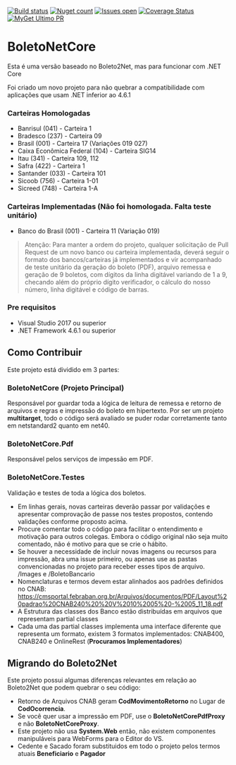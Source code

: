 ﻿[![Build status](https://ci.appveyor.com/api/projects/status/fv9cin5fmpaqri7o?svg=true)](https://ci.appveyor.com/project/carloscds/boletonetcore)
[![Nuget count](http://img.shields.io/nuget/v/BoletoNetCore.Net.svg)](http://www.nuget.org/packages/BoletoNetCore.Net/)
[![Issues open](https://img.shields.io/github/issues/BoletoNet/boletonetCore.svg)](https://huboard.com/BoletoNet/boletonetcore/)
[![Coverage Status](https://coveralls.io/repos/github/BoletoNet/boletonetcore/badge.svg?branch=master)](https://coveralls.io/github/BoletoNet/boletonetcore?branch=master)
[![MyGet Ultimo PR](https://img.shields.io/myget/boletonetcorebuild/v/boletonetcore.svg)](https://www.myget.org/gallery/boletonetcorebuild)

# BoletoNetCore
Esta é uma versão baseado no Boleto2Net, mas para funcionar com .NET Core

Foi criado um novo projeto para não quebrar a compatibilidade com aplicações que usam .NET inferior ao 4.6.1

### Carteiras Homologadas
* Banrisul (041) - Carteira 1
* Bradesco (237) - Carteira 09
* Brasil (001) - Carteira 17 (Variações 019 027)
* Caixa Econômica Federal (104) - Carteira SIG14
* Itau (341) - Carteira 109, 112
* Safra (422) - Carteira 1
* Santander (033) - Carteira 101
* Sicoob (756) - Carteira 1-01
* Sicreed (748) - Carteira 1-A

### Carteiras Implementadas (Não foi homologada. Falta teste unitário)
* Banco do Brasil (001) - Carteira 11 (Variação 019)

> Atenção: Para manter a ordem do projeto, qualquer solicitação de Pull Request de um novo banco ou carteira implementada, deverá seguir o formato dos bancos/carteiras já implementados e vir acompanhado de teste unitário da geração do boleto (PDF), arquivo remessa e geração de 9 boletos, com dígitos da linha digitável variando de 1 a 9, checando além do próprio dígito verificador, o cálculo do nosso número, linha digitável e código de barras.

### Pre requisitos
* Visual Studio 2017 ou superior
* .NET Framework 4.6.1 ou superior

## Como Contribuir

Este projeto está dividido em 3 partes: 

### BoletoNetCore (Projeto Principal)
Responsável por guardar toda a lógica de leitura de remessa e retorno de arquivos e regras e impressão do boleto em hipertexto. Por ser um projeto **multitarget**, todo o código será avaliado se puder rodar corretamente tanto em netstandard2 quanto em net40. 

### BoletoNetCore.Pdf
Responsável pelos serviços de  impessão em PDF. 

### BoletoNetCore.Testes
Validação e testes de toda a lógica dos boletos.

- Em linhas gerais, novas carteiras deverão passar por validações e apresentar comprovação de passe nos testes propostos, contendo validações conforme proposto acima.
- Procure comentar todo o código para facilitar o entendimento e motivação para outros colegas. Embora o código original não seja muito comentado, não é motivo para que se crie o hábito. 
- Se houver a necessidade de incluir novas imagens ou recursos para impressão, abra uma issue primeiro, ou apenas use as pastas convencionadas no projeto para receber esses tipos de arquivo. /Images e /BoletoBancario
- Nomenclaturas e termos devem estar alinhados aos padrões definidos no CNAB: <https://cmsportal.febraban.org.br/Arquivos/documentos/PDF/Layout%20padrao%20CNAB240%20%20V%2010%2005%20-%2005_11_18.pdf>
- A Estrutura das classes dos Banco estão distribuídas em arquivos que representam partial classes
- Cada uma das partial classes implementa uma interface diferente que representa um formato, existem 3 formatos implementados:
CNAB400, CNAB240 e OnlineRest (**Procuramos Implementadores**)

## Migrando do Boleto2Net
Este projeto possui algumas diferenças relevantes em relação ao Boleto2Net que podem quebrar o seu código:
- Retorno de Arquivos CNAB geram **CodMovimentoRetorno** no Lugar de **CodOcorrencia**.
- Se você quer usar a impressão em PDF, use o **BoletoNetCorePdfProxy** e não **BoletoNetCoreProxy**.
- Este projeto não usa **System.Web** então, não existem componentes manipuláveis para WebForms para o Editor do VS. 
- Cedente e Sacado foram substituidos em todo o projeto pelos termos atuais **Beneficiario** e **Pagador**



